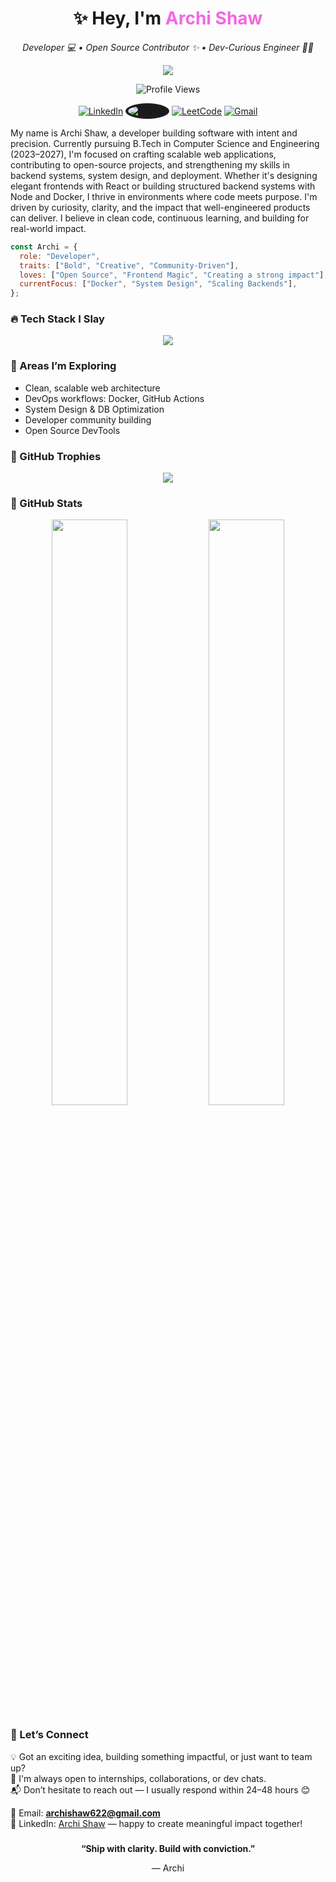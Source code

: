 <h1 align="center">✨ Hey, I'm <span style="color:#f368e0;">Archi Shaw</span> </h1>
<p align="center"><i>Developer 💻 • Open Source Contributor ✨ •  Dev-Curious Engineer 🕵️‍♀️

</i></p>

<p align="center">
  <img src="https://readme-typing-svg.herokuapp.com?font=Fira+Code&size=22&pause=1000&color=FF7ECB&center=true&vCenter=true&width=500&lines=💻+Crafting+Code+with+Confidence;🌸+Leading+with+Style+%26+Substance;🚀+Purposeful+execution+and+shipping" />
</p>

<p align="center">
<img src="https://komarev.com/ghpvc/?username=Archi-shaw&style=for-the-badge&color=f368e0" alt="Profile Views" />
</p>

<p align="center">
    <a href="https://www.linkedin.com/in/archi-shaw-279a34277/"><img src="https://img.icons8.com/color/48/linkedin.png" title="LinkedIn" /></a>
  <a href="https://github.com/Archi-shaw"><img src="https://img.icons8.com/ios-filled/50/ffffff/github.png" title="GitHub" style="background-color:#1c1c1c; border-radius: 50%; padding: 4px;" /></a>
  <a href="https://leetcode.com/u/sortsiren/"><img src="https://img.icons8.com/external-tal-revivo-color-tal-revivo/48/external-level-up-your-coding-skills-and-quickly-land-a-job-logo-color-tal-revivo.png" title="LeetCode" /></a>
    <a href="mailto:archishaw622@gmail.com"><img src="https://img.icons8.com/fluency/48/gmail-new.png" title="Gmail" /></a>
</p>



My name is Archi Shaw, a developer building software with intent and precision. Currently pursuing B.Tech in Computer Science and Engineering (2023–2027), I'm focused on crafting scalable web applications, contributing to open-source projects, and strengthening my skills in backend systems, system design, and deployment. Whether it's designing elegant frontends with React or building structured backend systems with Node and Docker, I thrive in environments where code meets purpose. I'm driven by curiosity, clarity, and the impact that well-engineered products can deliver. I believe in clean code, continuous learning, and building for real-world impact.


```js
const Archi = {
  role: "Developer",
  traits: ["Bold", "Creative", "Community-Driven"],
  loves: ["Open Source", "Frontend Magic", "Creating a strong impact"],
  currentFocus: ["Docker", "System Design", "Scaling Backends"],
};
````


### 🔥 Tech Stack I Slay

<p align="center">
  <img src="https://skillicons.dev/icons?i=html,css,js,ts,react,nextjs,nodejs,express,mongodb,postgres,python,django,tailwind,figma,vercel,docker,git,github,linux,vscode,cpp,java,githubactions" />
</p>


### 🌱 Areas I’m Exploring

- Clean, scalable web architecture  
- DevOps workflows: Docker, GitHub Actions  
- System Design & DB Optimization  
- Developer community building  
- Open Source DevTools





### 🧁 GitHub Trophies

<p align="center">
  <img src="https://github-profile-trophy.vercel.app/?username=Archi-shaw&theme=gruvbox_lite&row=1&no-bg=true&title=Stars,Commits,Followers,Repositories&margin-w=10" />
</p>



### 🌸 GitHub Stats

<p align="center">
  <img width="49%" src="https://github-readme-stats.vercel.app/api?username=Archi-shaw&show_icons=true&theme=rose_pine&hide_border=true" />
  <img width="49%" src="https://github-readme-streak-stats.herokuapp.com/?user=Archi-shaw&theme=rose_pine&hide_border=true" />
</p>

###



### 🤝 Let’s Connect

💡 Got an exciting idea, building something impactful, or just want to team up?  
🚀 I'm always open to internships, collaborations, or dev chats.  
📬 Don’t hesitate to reach out — I usually respond within 24–48 hours 😊

💌 Email: **archishaw622@gmail.com**  
💼 LinkedIn: [Archi Shaw](https://linkedin.com/in/archi-shaw-279a34277) — happy to create meaningful impact together!

###






<p align="center"><b>“Ship with clarity. Build with conviction.”</b></p>
<p align="center">— Archi</p>
